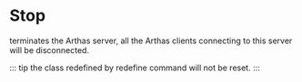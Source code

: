 Stop
===

terminates the Arthas server, all the Arthas clients connecting to this server will be disconnected.

::: tip
the class redefined by redefine command will not be reset.
:::
